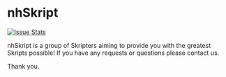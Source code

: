 nhSkript
========

[![Issue Stats](http://issuestats.com/github/nhSkript/nhSkript/badge/pr?style=flat)](http://issuestats.com/github/nhSkript/nhSkript)

nhSkript is a group of Skripters aiming to provide you with the greatest Skripts possible! If you have any requests or questions please contact us.

Thank you.
